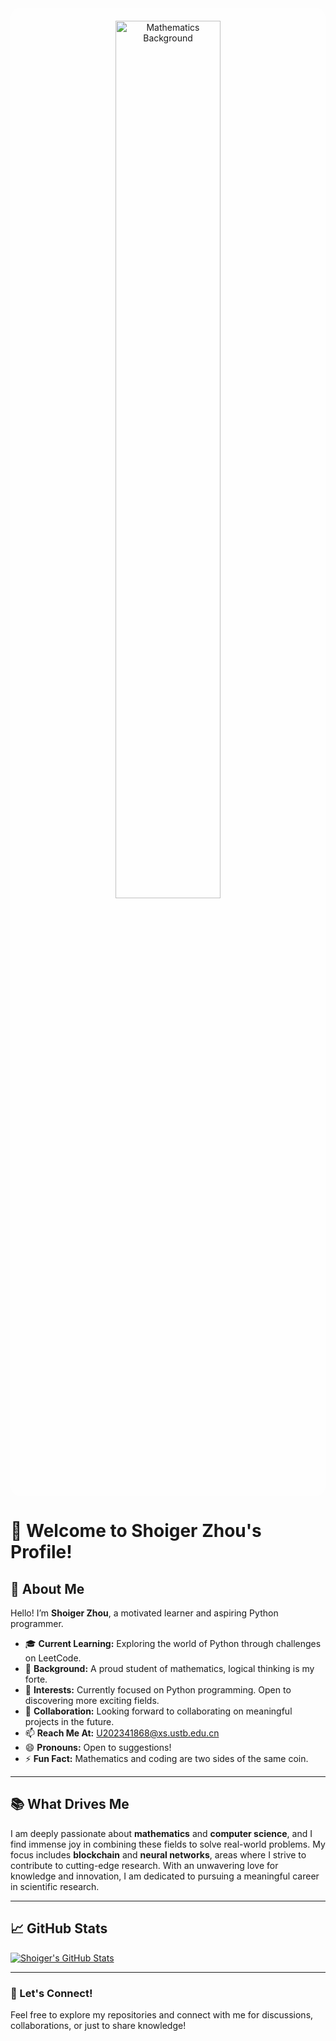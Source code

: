 <div align="center" style="background: rgba(255, 255, 255, 0.5); padding: 20px; border-radius: 15px;">
  <img src="https://github.com/Shoiger/My_Image/blob/647f4da51207dbef94ccc05e538ab981c9e9ed2b/math.png" alt="Mathematics Background" style="width: 60%; border-radius: 10px;">
</div>

# 🌟 Welcome to Shoiger Zhou's Profile!

## 👋 About Me
Hello! I’m **Shoiger Zhou**, a motivated learner and aspiring Python programmer.

- 🎓 **Current Learning:** Exploring the world of Python through challenges on LeetCode.
- 🧮 **Background:** A proud student of mathematics, logical thinking is my forte.
- 🌱 **Interests:** Currently focused on Python programming. Open to discovering more exciting fields.
- 💼 **Collaboration:** Looking forward to collaborating on meaningful projects in the future.
- 📫 **Reach Me At:** [U202341868@xs.ustb.edu.cn](mailto:U202341868@xs.ustb.edu.cn)
- 😄 **Pronouns:** Open to suggestions!
- ⚡ **Fun Fact:** Mathematics and coding are two sides of the same coin.

---

## 📚 What Drives Me
I am deeply passionate about **mathematics** and **computer science**, and I find immense joy in combining these fields to solve real-world problems. My focus includes **blockchain** and **neural networks**, areas where I strive to contribute to cutting-edge research. With an unwavering love for knowledge and innovation, I am dedicated to pursuing a meaningful career in scientific research.

---

## 📈 GitHub Stats
[![Shoiger's GitHub Stats](https://github-readme-stats.vercel.app/api?username=Shoiger&show_icons=true&theme=radical)](https://github.com/Shoiger)

---

### 🌌 Let's Connect!
Feel free to explore my repositories and connect with me for discussions, collaborations, or just to share knowledge!
